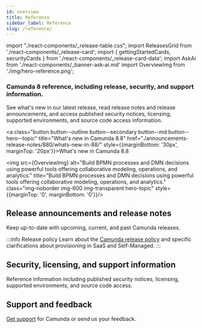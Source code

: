 ```yaml
---
id: overview
title: Reference
sidebar_label: Reference
slug: /reference/
---
```


import "./react-components/\_release-table.css";
import ReleasesGrid from './react-components/\_release-card';
import { gettingStartedCards, securityCards } from './react-components/\_release-card-data';
import AskAi from './react-components/\_banner-ask-ai.md'
import OverviewImg from './img/hero-reference.png';

<h3 class="subheading">Camunda 8 reference, including release, security, and support information.</h3>

<div class="double-column-container" style={{marginBottom: '50px'}}>
<div class="double-column-left"  style={{marginRight: '50px', flex: '1.35'}}>

See what's new in our latest release, read release notes and release announcements, and access published security notices, licensing, supported environments, and source code access information.

<a class="button button--outline button--secondary button--md button--hero--topic" title="What's new in Camunda 8.8" href="./announcements-release-notes/880/whats-new-in-88/" style={{marginBottom: '30px', marginTop: '20px'}}>What's new in Camunda 8.8</a>

</div>
<div class="double-column-right" style={{flex: '1'}}>

<img src={OverviewImg} alt="Build BPMN processes and DMN decisions using powerful tools offering collaborative modeling, operations, and analytics." title="Build BPMN processes and DMN decisions using powerful tools offering collaborative modeling, operations, and analytics." class="img-noborder img-600 img-transparent hero-topic" style={{marginTop: '0', marginBottom: '0'}}/>

</div>
</div>

## Release announcements and release notes

Keep up-to-date with upcoming, current, and past Camunda releases.

<ReleasesGrid releases={gettingStartedCards} />

:::info Release policy
Learn about the [Camunda release policy](/reference/announcements-release-notes/release-policy.md) and specific clarifications about provisioning in SaaS and Self-Managed.
:::

## Security, licensing, and support information

Reference information including published security notices, licensing, supported environments, and source code access.

<ReleasesGrid releases={securityCards} />

## Support and feedback

[Get support](contact.md) for Camunda or send us your feedback.

<AskAi/>
